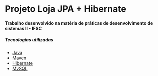 # Projeto Loja JPA + Hibernate
#### Trabalho desenvolvido na matéria de práticas de desenvolvimento de sistemas II - IFSC

##### Tecnologias utilizadas
* [Java](https://openjdk.java.net/)
* [Maven](https://maven.apache.org/)
* [Hibernate](https://hibernate.org/)
* [MySQL](https://www.mysql.com/)